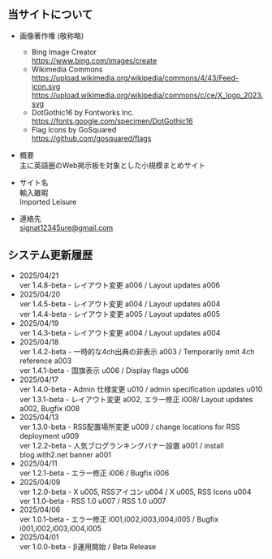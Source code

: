 
## 当サイトについて


- 画像著作権 (敬称略)  
  - Bing Image Creator  
    https://www.bing.com/images/create
  - Wikimedia Commons  
    https://upload.wikimedia.org/wikipedia/commons/4/43/Feed-icon.svg  
    https://upload.wikimedia.org/wikipedia/commons/c/ce/X_logo_2023.svg
  - DotGothic16 by Fontworks Inc.  
    https://fonts.google.com/specimen/DotGothic16
  - Flag Icons by GoSquared  
    https://github.com/gosquared/flags  


- 概要  
  主に英語圏のWeb掲示板を対象とした小規模まとめサイト
 

- サイト名  
  輸入雑暇  
  Imported Leisure  


- 連絡先  
  signat12345ure@gmail.com  


## システム更新履歴

- 2025/04/21  
  ver 1.4.8-beta - レイアウト変更 a006 / Layout updates a006  
- 2025/04/20  
  ver 1.4.5-beta - レイアウト変更 a004 / Layout updates a004  
  ver 1.4.4-beta - レイアウト変更 a005 / Layout updates a005  
- 2025/04/19  
  ver 1.4.3-beta - レイアウト変更 a004 / Layout updates a004  
- 2025/04/18  
  ver 1.4.2-beta - 一時的な4ch出典の非表示 a003 / Temporarily omit 4ch reference a003  
  ver 1.4.1-beta - 国旗表示 u006 / Display flags u006  
- 2025/04/17  
  ver 1.4.0-beta - Admin 仕様変更 u010 / admin specification updates u010  
  ver 1.3.1-beta - レイアウト変更 a002, エラー修正 i008/ Layout updates a002, Bugfix i008  
- 2025/04/13  
  ver 1.3.0-beta - RSS配置場所変更 u009 / change locations for RSS deployment u009  
  ver 1.2.2-beta - 人気ブログランキングバナー設置 a001 / install blog.with2.net banner a001  
- 2025/04/11  
  ver 1.2.1-beta - エラー修正 i006 / Bugfix i006  
- 2025/04/09  
  ver 1.2.0-beta - X u005, RSSアイコン u004 / X u005, RSS Icons u004  
  ver 1.1.0-beta - RSS 1.0 u007 / RSS 1.0 u007
- 2025/04/06  
  ver 1.0.1-beta - エラー修正 i001,i002,i003,i004,i005 / Bugfix i001,i002,i003,i004,i005
- 2025/04/01  
  ver 1.0.0-beta - β運用開始 / Beta Release
